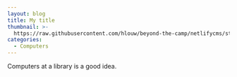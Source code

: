 ```yaml
---
layout: blog
title: My title
thumbnail: >-
  https://raw.githubusercontent.com/hlouw/beyond-the-camp/netlifycms/static/img/library_square.jpg
categories:
  - Computers
---
```

Computers at a library is a good idea.